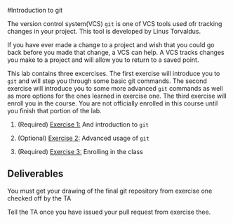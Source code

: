 #Introduction to git

The version control system(VCS) `git` is one of VCS tools used ofr tracking changes in your project.
This tool is developed by Linus Torvaldus.

If you have ever made a change to a project and wish that you could go back before you made that change, a VCS can help.
A VCS tracks changes you make to a project and will allow you to return to a saved point.


This lab contains three excercises. 
The first exercise will introduce you to `git` and will step you through some basic git commands.
The second exercise will introduce you to some more advanced `git` commands as well as more options for the ones learned in exercise one.
The third exercise will enroll you in the course.
You are not officially enrolled in this course until you finish that portion of the lab.

 1. (Required) [Exercise 1:](using-git.md) And introduction to `git`

 2. (Optional) [Exercise 2:](Advanced.md) Advanced usage of `git`

 3. (Required) [Exercise 3:](Enrolling.md) Enrolling in the class

## Deliverables

You must get your drawing of the final git repository from exercise one checked off by the TA

Tell the TA once you have issued your pull request from exercise thee.
